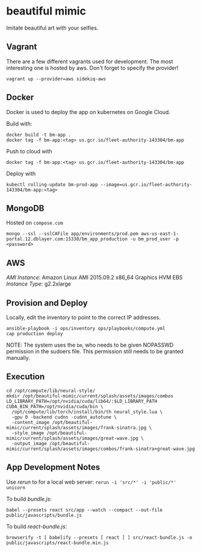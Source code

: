 # beautiful mimic

Imitate beautiful art with your selfies.

## Vagrant

There are a few different vagrants used for development.
The most interesting one is hosted by aws.  Don't forget to specify the provider!

```
vagrant up --provider=aws sidekiq-aws
```

## Docker

Docker is used to deploy the app on kubernetes on Google Cloud.  

Build with:

```
docker build -t bm-app .
docker tag -f bm-app:<tag> us.gcr.io/fleet-authority-143304/bm-app
```

Push to cloud with

```
docker tag -f bm-app:<tag> us.gcr.io/fleet-authority-143304/bm-app
```

Deploy with

```
kubectl rolling-update bm-prod-app --image=us.gcr.io/fleet-authority-143304/bm-app:<tag>
```


## MongoDB

Hosted on `compose.com`

```
mongo --ssl --sslCAFile app/environments/prod.pem aws-us-east-1-portal.12.dblayer.com:15330/bm_app_production -u bm_prod_user -p <password>
```

## AWS

*AMI Instance*: Amazon Linux AMI 2015.09.2 x86_64 Graphics HVM EBS
*Instance Type*: g2.2xlarge

## Provision and Deploy

Locally, edit the inventory to point to the correct IP addresses.

```
ansible-playbook -i ops/inventory ops/playbooks/compute.yml
cap production deploy
```

NOTE:
The system uses the `bm`, who needs to be given NOPASSWD permission in the sudoers file.
This permission still needs to be granted manually.

## Execution

```
cd /opt/compute/lib/neural-style/
mkdir /opt/beautiful-mimic/current/splash/assets/images/combos
LD_LIBRARY_PATH=/opt/nvidia/cuda/lib64/:$LD_LIBRARY_PATH CUDA_BIN_PATH=/opt/nvidia/cuda/bin \ 
  /opt/compute/lib/torch/install/bin/th neural_style.lua \
  -gpu 0 -backend cudnn -cudnn_autotune \
  -content_image /opt/beautiful-mimic/current/splash/assets/images/frank-sinatra.jpg \
  -style_image /opt/beautiful-mimic/current/splash/assets/images/great-wave.jpg \
  -output_image /opt/beautiful-mimic/current/splash/assets/images/combos/frank-sinatra+great-wave.jpg
```

## App Development Notes

Use _rerun_ to for a local web server:
`rerun -i 'src/*' -i 'public/*' unicorn`

To build _bundle.js_:

`babel --presets react src/app --watch --compact --out-file public/javascripts/bundle.js`

To build _react-bundle.js_:

`browserify -t [ babelify --presets [ react ] ] src/react-bundle.js -o public/javascripts/react-bundle.min.js`
